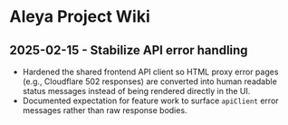 # Aleya Project Wiki

## 2025-02-15 - Stabilize API error handling
- Hardened the shared frontend API client so HTML proxy error pages (e.g., Cloudflare 502 responses) are converted into human readable status messages instead of being rendered directly in the UI.
- Documented expectation for feature work to surface `apiClient` error messages rather than raw response bodies.
